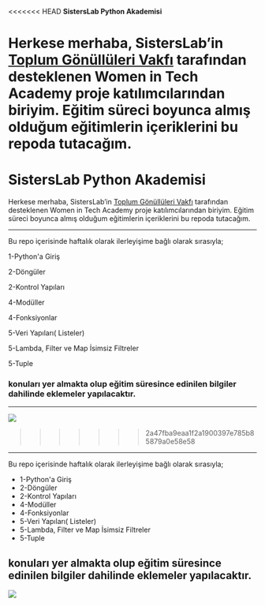<<<<<<< HEAD
**SistersLab Python Akademisi**

Herkese merhaba, SistersLab’in [Toplum Gönüllüleri Vakfı](https://www.tog.org.tr/en/) tarafından desteklenen Women in Tech Academy proje katılımcılarından biriyim. Eğitim süreci boyunca almış olduğum eğitimlerin içeriklerini bu repoda tutacağım. 
=======
# SistersLab Python Akademisi

Herkese merhaba, SistersLab’in [Toplum Gönüllüleri Vakfı](https://www.tog.org.tr/en/) tarafından desteklenen Women in Tech Academy proje katılımcılarından biriyim. Eğitim süreci boyunca almış olduğum eğitimlerin içeriklerini bu repoda tutacağım. 

----

Bu repo içerisinde haftalık olarak ilerleyişime bağlı olarak sırasıyla;

 1-Python'a Giriş
 
 2-Döngüler
 
 2-Kontrol Yapıları
 
 4-Modüller
 
 4-Fonksiyonlar
 
 5-Veri Yapıları( Listeler)
 
 5-Lambda, Filter ve Map İsimsiz Filtreler
 
 5-Tuple

### konuları yer almakta olup eğitim süresince edinilen bilgiler dahilinde eklemeler yapılacaktır.

----



![](https://user-images.githubusercontent.com/113256992/194758585-5bb7b06d-1759-4828-b74c-f3da5dc78729.jpg)



>>>>>>> 2a47fba9eaa1f2a1900397e785b85879a0e58e58

----

Bu repo içerisinde haftalık olarak ilerleyişime bağlı olarak sırasıyla;
* 1-Python'a Giriş
* 2-Döngüler
* 2-Kontrol Yapıları
* 4-Modüller
* 4-Fonksiyonlar
* 5-Veri Yapıları( Listeler)
* 5-Lambda, Filter ve Map İsimsiz Filtreler
* 5-Tuple

konuları yer almakta olup eğitim süresince edinilen bilgiler dahilinde eklemeler yapılacaktır.
----



![](https://user-images.githubusercontent.com/113256992/194758585-5bb7b06d-1759-4828-b74c-f3da5dc78729.jpg)
